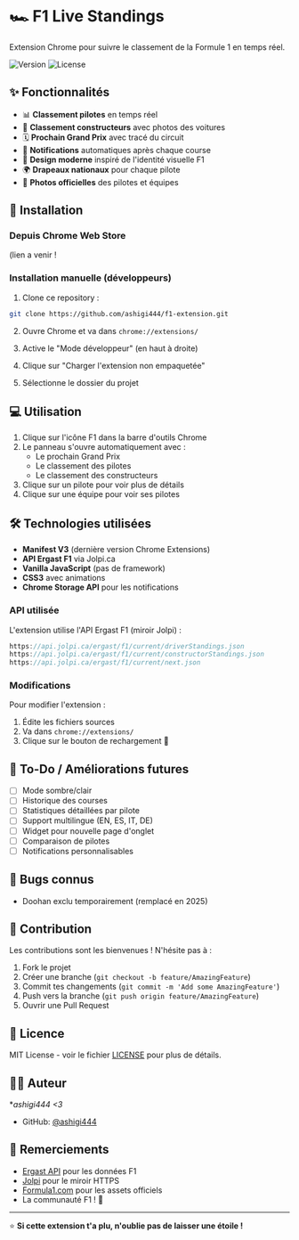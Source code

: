# 🏎️ F1 Live Standings

Extension Chrome pour suivre le classement de la Formule 1 en temps réel.

![Version](https://img.shields.io/badge/version-1.0-red)
![License](https://img.shields.io/badge/license-MIT-blue)

## ✨ Fonctionnalités

- 📊 **Classement pilotes** en temps réel
- 🏁 **Classement constructeurs** avec photos des voitures
- 🗓️ **Prochain Grand Prix** avec tracé du circuit
- 🔔 **Notifications** automatiques après chaque course
- 🎨 **Design moderne** inspiré de l'identité visuelle F1
- 🌍 **Drapeaux nationaux** pour chaque pilote
- 📸 **Photos officielles** des pilotes et équipes

## 🚀 Installation

### Depuis Chrome Web Store
(lien a venir !

### Installation manuelle (développeurs)

1. Clone ce repository :
```bash
git clone https://github.com/ashigi444/f1-extension.git
```

2. Ouvre Chrome et va dans `chrome://extensions/`

3. Active le "Mode développeur" (en haut à droite)

4. Clique sur "Charger l'extension non empaquetée"

5. Sélectionne le dossier du projet

## 💻 Utilisation

1. Clique sur l'icône F1 dans la barre d'outils Chrome
2. Le panneau s'ouvre automatiquement avec :
   - Le prochain Grand Prix
   - Le classement des pilotes
   - Le classement des constructeurs
3. Clique sur un pilote pour voir plus de détails
4. Clique sur une équipe pour voir ses pilotes

## 🛠️ Technologies utilisées

- **Manifest V3** (dernière version Chrome Extensions)
- **API Ergast F1** via Jolpi.ca
- **Vanilla JavaScript** (pas de framework)
- **CSS3** avec animations
- **Chrome Storage API** pour les notifications

### API utilisée
L'extension utilise l'API Ergast F1 (miroir Jolpi) :
```javascript
https://api.jolpi.ca/ergast/f1/current/driverStandings.json
https://api.jolpi.ca/ergast/f1/current/constructorStandings.json
https://api.jolpi.ca/ergast/f1/current/next.json
```

### Modifications

Pour modifier l'extension :
1. Édite les fichiers sources
2. Va dans `chrome://extensions/`
3. Clique sur le bouton de rechargement 🔄

## 📝 To-Do / Améliorations futures

- [ ] Mode sombre/clair
- [ ] Historique des courses
- [ ] Statistiques détaillées par pilote
- [ ] Support multilingue (EN, ES, IT, DE)
- [ ] Widget pour nouvelle page d'onglet
- [ ] Comparaison de pilotes
- [ ] Notifications personnalisables

## 🐛 Bugs connus

- Doohan exclu temporairement (remplacé en 2025)

## 🤝 Contribution

Les contributions sont les bienvenues ! N'hésite pas à :
1. Fork le projet
2. Créer une branche (`git checkout -b feature/AmazingFeature`)
3. Commit tes changements (`git commit -m 'Add some AmazingFeature'`)
4. Push vers la branche (`git push origin feature/AmazingFeature`)
5. Ouvrir une Pull Request

## 📄 Licence

MIT License - voir le fichier [LICENSE](LICENSE) pour plus de détails.

## 👨‍💻 Auteur

**ashigi444 <3*
- GitHub: [@ashigi444](https://github.com/ashigi444)

## 🙏 Remerciements

- [Ergast API](http://ergast.com/mrd/) pour les données F1
- [Jolpi](https://api.jolpi.ca/) pour le miroir HTTPS
- [Formula1.com](https://www.formula1.com) pour les assets officiels
- La communauté F1 ! 🏁

---

⭐ **Si cette extension t'a plu, n'oublie pas de laisser une étoile !**
